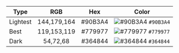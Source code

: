 | Type          | RGB           | Hex     | Color                                                                   |
| ------------- |:-------------:| :------:|-------------------------------------------------------------------------|
| Lightest      | 144,179,164   | #90B3A4 |![#90B3A4](https://via.placeholder.com/15/90B3A4/000000?text=+) `#90B3A4`|
| Best          | 119,153,119   | #779977 |![#779977](https://via.placeholder.com/15/779977/000000?text=+) `#779977`|
| Dark          | 54,72,68      | #364844 |![#364844](https://via.placeholder.com/15/364844/000000?text=+) `#364844`|
